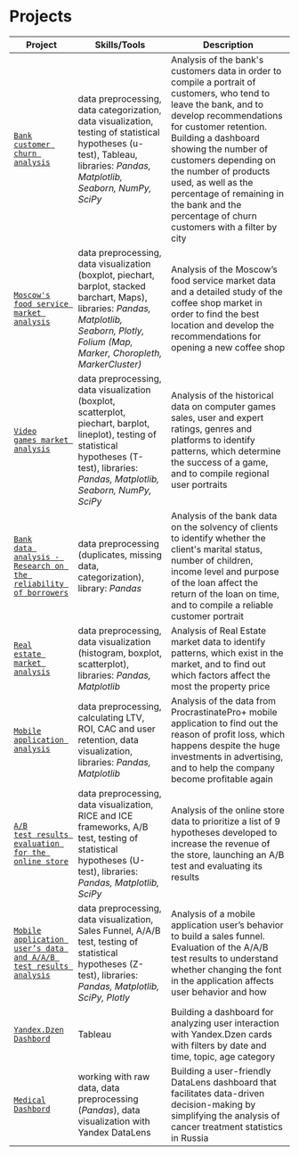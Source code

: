 # Projects

| Project | Skills/Tools |  Description |
|----------|----------|----------|
| <code>[Bank customer churn analysis](https://github.com/Yulia-Ivaniuk/Projects/tree/main/Bank%20customer%20churn%20analysis)</code>    | data preprocessing, data categorization, data visualization, testing of statistical hypotheses (u-test), Tableau, libraries: *Pandas, Matplotlib, Seaborn, NumPy, SciPy*   | Analysis of the bank's customers data in order to compile a portrait of customers, who tend to leave the bank, and to develop recommendations for customer retention. Building a dashboard showing the number of customers depending on the number of products used, as well as the percentage of remaining in the bank and the percentage of churn customers with a filter by city   |
| <code>[Moscow's food service market analysis](https://github.com/Yulia-Ivaniuk/Projects/tree/main/Moscow's%20food%20service%20market%20analysis)</code>    | data preprocessing, data visualization (boxplot, piechart, barplot, stacked barchart, Maps), libraries:  *Pandas, Matplotlib, Seaborn, Plotly, Folium (Map, Marker, Choropleth, MarkerCluster)*   | Analysis of the Moscow’s food service market data and a detailed study of the coffee shop market in order to find the best location and develop the recommendations for opening a new coffee shop   |
| <code>[Video games market analysis](https://github.com/Yulia-Ivaniuk/Projects/tree/main/Video%20games%20market%20analysis)</code>    | data preprocessing, data visualization (boxplot, scatterplot, piechart, barplot, lineplot), testing of statistical hypotheses (T-test), libraries: *Pandas, Matplotlib, Seaborn, NumPy, SciPy*   | Analysis of the historical data on computer games sales, user and expert ratings, genres and platforms to identify patterns, which determine the success of a game, and to compile regional user portraits   |
| <code>[Bank data analysis - Research on the reliability of borrowers](https://github.com/Yulia-Ivaniuk/Projects/tree/main/Bank%20data%20analysis)</code>    | data preprocessing (duplicates, missing data, categorization), library: *Pandas*   | Analysis of the bank data on the solvency of clients to identify whether the client's marital status, number of children, income level and purpose of the loan affect the return of  the loan on time, and to compile a reliable customer portrait   |
| <code>[Real estate market analysis](https://github.com/Yulia-Ivaniuk/Projects/tree/main/Real%20estate%20market%20analysis)</code>    | data preprocessing, data visualization (histogram, boxplot, scatterplot), libraries: *Pandas, Matplotlib*   | Analysis of Real Estate market data to identify  patterns, which exist in the market, and to find out which factors affect the most the property price   |
| <code>[Mobile application analysis](https://github.com/Yulia-Ivaniuk/Projects/tree/main/Mobile%20application%20analysis)</code>    | data preprocessing, calculating LTV, ROI, CAC and user retention,  data visualization, libraries: *Pandas, Matplotlib*   | Analysis of the data from ProcrastinatePro+ mobile application to find out the reason of profit loss, which happens despite the huge investments in advertising, and to help the company become profitable again   |
| <code>[A/B test results evaluation for the online store](https://github.com/Yulia-Ivaniuk/Projects/tree/main/AB%20test%20results%20evaluation%20for%20the%20online%20store)</code>    | data preprocessing, data visualization, RICE and ICE frameworks, A/B test, testing of statistical hypotheses (U-test), libraries: *Pandas, Matplotlib, SciPy*   | Analysis of the online store data to prioritize a list of 9 hypotheses developed to increase the revenue of the store, launching an A/B test and evaluating its results   |
| <code>[Mobile application user’s data and A/A/B test results analysis](https://github.com/Yulia-Ivaniuk/Projects/tree/main/Mobile%20application%20user%E2%80%99s%20data%20and%20AAB%20test%20results%20analysis)</code>    | data preprocessing, data visualization, Sales Funnel, A/A/B test, testing of statistical hypotheses (Z-test), libraries: *Pandas, Matplotlib, SciPy, Plotly*   | Analysis of a mobile application user’s behavior to build a sales funnel. Evaluation of the A/A/B test results to understand whether changing the font in the application affects user behavior and how   |
| <code>[Yandex.Dzen Dashbord](https://github.com/Yulia-Ivaniuk/Projects/tree/main/Yandex%20Dzen%20Dashboard)</code>    | Tableau   | Building a dashboard for analyzing user interaction with Yandex.Dzen cards with filters by date and time, topic, age category   | 
| <code>[Medical Dashbord](https://github.com/Yulia-Ivaniuk/Portfolio/tree/main/Medical%20Dashboard)</code>    | working with raw data, data preprocessing (*Pandas*), data visualization with Yandex DataLens   | Building a user-friendly DataLens dashboard that facilitates data-driven decision-making by simplifying the analysis of cancer treatment statistics in Russia  |



    

